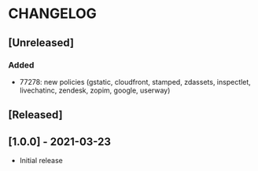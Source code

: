 # CHANGELOG

## [Unreleased]
### Added
- 77278: new policies (gstatic, cloudfront, stamped, zdassets, inspectlet, livechatinc, zendesk, zopim, google, userway)
## [Released]

## [1.0.0] - 2021-03-23
- Initial release
